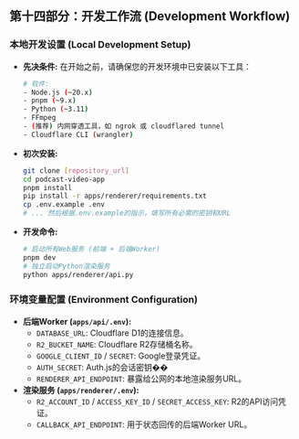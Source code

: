 ## **第十四部分：开发工作流 (Development Workflow)**

### **本地开发设置 (Local Development Setup)**

* **先决条件:** 在开始之前，请确保您的开发环境中已安装以下工具：
  
  ```bash
  # 软件:
  - Node.js (~20.x)
  - pnpm (~9.x)
  - Python (~3.11)
  - FFmpeg
  - (推荐) 内网穿透工具，如 ngrok 或 cloudflared tunnel
  - Cloudflare CLI (wrangler)
  ```

* **初次安装:**
  
  ```bash
  git clone [repository_url]
  cd podcast-video-app
  pnpm install
  pip install -r apps/renderer/requirements.txt
  cp .env.example .env
  # ... 然后根据.env.example的指示，填写所有必需的密钥和URL
  ```

* **开发命令:**
  
  ```bash
  # 启动所有Web服务 (前端 + 后端Worker)
  pnpm dev
  # 独立启动Python渲染服务
  python apps/renderer/api.py
  ```

### **环境变量配置 (Environment Configuration)**

* **后端Worker (`apps/api/.env`):**
  * `DATABASE_URL`: Cloudflare D1的连接信息。
  * `R2_BUCKET_NAME`: Cloudflare R2存储桶名称。
  * `GOOGLE_CLIENT_ID` / `SECRET`: Google登录凭证。
  * `AUTH_SECRET`: Auth.js的会话密钥��
  * `RENDERER_API_ENDPOINT`: 暴露给公网的本地渲染服务URL。
* **渲染服务 (`apps/renderer/.env`):**
  * `R2_ACCOUNT_ID` / `ACCESS_KEY_ID` / `SECRET_ACCESS_KEY`: R2的API访问凭证。
  * `CALLBACK_API_ENDPOINT`: 用于状态回传的后端Worker URL。